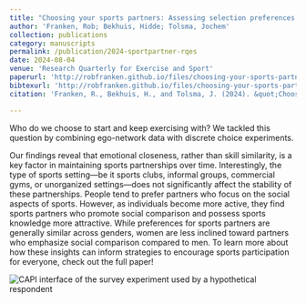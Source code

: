 ```yaml
---
title: "Choosing your sports partners: Assessing selection preferences through observational and experimental studies"
author: 'Franken, Rob; Bekhuis, Hidde; Tolsma, Jochem'
collection: publications
category: manuscripts
permalink: /publication/2024-sportpartner-rqes
date: 2024-08-04
venue: 'Research Quarterly for Exercise and Sport'
paperurl: 'http://robfranken.github.io/files/choosing-your-sports-partners.pdf'
bibtexurl: 'http://robfranken.github.io/files/choosing-your-sports-partners.bib'
citation: 'Franken, R., Bekhuis, H., and Tolsma, J. (2024). &quot;Choosing your sports partners: Assessing selection preferences through observational and experimental studies&quot; <i>Research Quarterly for Exercise and Sport</i>. 96(2), 233-247.'

---
```


Who do we choose to start and keep exercising with? We tackled this question by combining ego-network data with discrete choice experiments.

Our findings reveal that emotional closeness, rather than skill similarity, is a key factor in maintaining sports partnerships over time. Interestingly, the type of sports setting—be it sports clubs, informal groups, commercial gyms, or unorganized settings—does not significantly affect the stability of these partnerships. People tend to prefer partners who focus on the social aspects of sports. However, as individuals become more active, they find sports partners who promote social comparison and possess sports knowledge more attractive. While preferences for sports partners are generally similar across genders, women are less inclined toward partners who emphasize social comparison compared to men. To learn more about how these insights can inform strategies to encourage sports participation for everyone, check out the full paper!

![CAPI interface of the survey experiment used by a hypothetical
respondent](/images/dce.png)